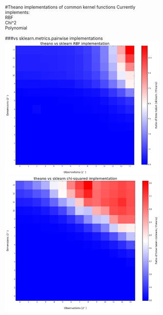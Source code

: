 #Theano implementations of common kernel functions
Currently implements:<br>
RBF<br>
Chi^2<br>
Polynomial<br><br>
###vs sklearn.metrics.pairwise implementations
![rbf_benchmark](benchmark_images/theano_rbf_vs_sklearn.png)
![chi2_benchmark](benchmark_images/theano_chi2_vs_sklearn.png)
